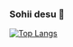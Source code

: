 ### Sohii desu 👋

[![Top Langs](https://github-readme-stats.vercel.app/api/top-langs/?username=sohiidayo)](https://github.com/sohiidayo/github-readme-stats)

<!--
**sohiidayo/sohiidayo** is a ✨ _special_ ✨ repository because its `README.md` (this file) appears on your GitHub profile.

Here are some ideas to get you started:

- 🔭 I’m currently working on ...
- 🌱 I’m currently learning ...
- 👯 I’m looking to collaborate on ...
- 🤔 I’m looking for help with ...
- 💬 Ask me about ...
- 📫 How to reach me: ...
- 😄 Pronouns: ...
- ⚡ Fun fact: ...
-->
